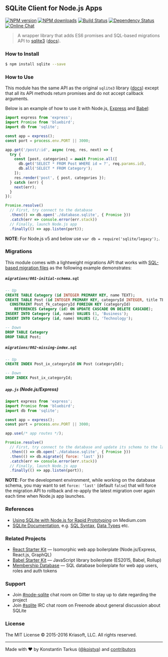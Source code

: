 ## SQLite Client for Node.js Apps

[![NPM version](http://img.shields.io/npm/v/sqlite.svg?style=flat-square)](https://www.npmjs.com/package/sqlite)
[![NPM downloads](http://img.shields.io/npm/dm/sqlite.svg?style=flat-square)](https://www.npmjs.com/package/sqlite)
[![Build Status](http://img.shields.io/travis/kriasoft/node-sqlite/master.svg?style=flat-square)](https://travis-ci.org/kriasoft/node-sqlite)
[![Dependency Status](http://img.shields.io/david/kriasoft/node-sqlite.svg?style=flat-square)](https://david-dm.org/kriasoft/node-sqlite)
[![Online Chat](http://img.shields.io/badge/chat-%23node--sqlite_on_Gitter-blue.svg?style=flat-square)](https://gitter.im/kriasoft/node-sqlite)

> A wrapper library that adds ES6 promises and SQL-based migrations API to
> [sqlite3](https://github.com/mapbox/node-sqlite3/) ([docs](https://github.com/mapbox/node-sqlite3/wiki)).


### How to Install

```sh
$ npm install sqlite --save
```


### How to Use

This module has the same API as the original `sqlite3` library ([docs](https://github.com/mapbox/node-sqlite3/wiki/API))
except that all its API methods return promises and do not accept callback arguments.

Below is an example of how to use it with Node.js, [Express](http://expressjs.com/starter/hello-world.html) and [Babel](http://babeljs.io/):

```js
import express from 'express';
import Promise from 'bluebird';
import db from 'sqlite';

const app = express();
const port = process.env.PORT || 3000;

app.get('/post/:id', async (req, res, next) => {
  try {
    const [post, categories] = await Promise.all([
      db.get('SELECT * FROM Post WHERE id = ?', req.params.id),
      db.all('SELECT * FROM Category');
    ]);
    res.render('post', { post, categories });
  } catch (err) {
    next(err);
  }
});

Promise.resolve()
  // First, try connect to the database
  .then(() => db.open('./database.sqlite', { Promise }))
  .catch(err => console.error(err.stack))
  // Finally, launch Node.js app
  .finally(() => app.listen(port));
```

**NOTE**: For Node.js v5 and below use `var db = require('sqlite/legacy');`.


### Migrations

This module comes with a lightweight migrations API that works with [SQL-based migration files](https://github.com/kriasoft/node-sqlite/tree/master/migrations)
as the following example demonstrates:

##### `migrations/001-initial-schema.sql`

```sql
-- Up
CREATE TABLE Category (id INTEGER PRIMARY KEY, name TEXT);
CREATE TABLE Post (id INTEGER PRIMARY KEY, categoryId INTEGER, title TEXT,
  CONSTRAINT Post_fk_categoryId FOREIGN KEY (categoryId)
    REFERENCES Category (id) ON UPDATE CASCADE ON DELETE CASCADE);
INSERT INTO Category (id, name) VALUES (1, 'Business');
INSERT INTO Category (id, name) VALUES (2, 'Technology');

-- Down
DROP TABLE Category
DROP TABLE Post;
```

##### `migrations/002-missing-index.sql`

```sql
-- Up
CREATE INDEX Post_ix_categoryId ON Post (categoryId);

-- Down
DROP INDEX Post_ix_categoryId;
```

##### `app.js` (Node.js/Express)

```js
import express from 'express';
import Promise from 'bluebird';
import db from 'sqlite';

const app = express();
const port = process.env.PORT || 3000;

app.use(/* app routes */);

Promise.resolve()
  // First, try connect to the database and update its schema to the latest version
  .then(() => db.open('./database.sqlite', { Promise }))
  .then(() => db.migrate({ force: 'last' }))
  .catch(err => console.error(err.stack))
  // Finally, launch Node.js app
  .finally(() => app.listen(port));
```

**NOTE**: For the development environment, while working on the database schema, you may want to set
`force: 'last'` (default `false`) that will force the migration API to rollback and re-apply the
latest migration over again each time when Node.js app launches. 


### References

* [Using SQLite with Node.js for Rapid Prototyping](https://medium.com/@tarkus/node-js-and-sqlite-for-rapid-prototyping-bc9cf1f26f10) on Medium.com
* [SQLite Documentation](https://www.sqlite.org/docs.html), e.g. [SQL Syntax](https://www.sqlite.org/lang.html), [Data Types](https://www.sqlite.org/datatype3.html) etc.


### Related Projects

* [React Starter Kit](https://github.com/kriasoft/react-starter-kit) — Isomorphic web app boilerplate (Node.js/Express, React.js, GraphQL)
* [Babel Starter Kit](https://github.com/kriasoft/babel-starter-kit) — JavaScript library boilerplate (ES2015, Babel, Rollup)
* [Membership Database](https://github.com/membership/membership.db) — SQL database boilerplate for web app users, roles and auth tokens


### Support

* Join [#node-sqlite](https://gitter.im/kriasoft/node-sqlite) chat room on Gitter to stay up to date regarding the project
* Join [#sqlite](https://webchat.freenode.net/?channels=sql,sqlite) IRC chat room on Freenode about general discussion about SQLite


### License

The MIT License © 2015-2016 Kriasoft, LLC. All rights reserved.

---
Made with ♥ by Konstantin Tarkus ([@koistya](https://twitter.com/koistya)) and [contributors](https://github.com/kriasoft/node-sqlite/graphs/contributors)
